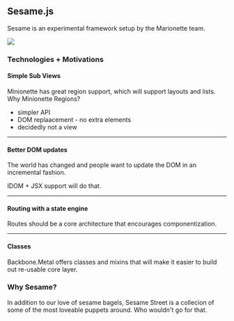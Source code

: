 ## Sesame.js

Sesame is an experimental framework setup by the Marionette team.

![](https://s-media-cache-ak0.pinimg.com/originals/63/59/49/635949d4d1d7e6222a88cbeeb657c21f.png)

### Technologies + Motivations

#### Simple Sub Views

Minionette has great region support, which will support layouts and lists. Why Minionette Regions?
+ simpler API
+ DOM replaacement - no extra elements
+ decidedly not a view


---
#### Better DOM updates

The world has changed and people want to update the DOM in an incremental fashion.

IDOM + JSX support will do that.


---
#### Routing with a state engine

Routes should be a core architecture that encourages componentization.

---
#### Classes

Backbone.Metal offers classes and mixins that will make it easier to build out re-usable core layer.


### Why Sesame?

In addition to our love of sesame bagels, Sesame Street is a collecion of some of the most loveable puppets around. Who wouldn't go for that.